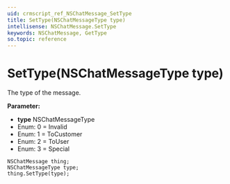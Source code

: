 ```yaml
---
uid: crmscript_ref_NSChatMessage_SetType
title: SetType(NSChatMessageType type)
intellisense: NSChatMessage.SetType
keywords: NSChatMessage, GetType
so.topic: reference
---
```


# SetType(NSChatMessageType type)

The type of the message.

**Parameter:** 
* **type** NSChatMessageType
* Enum: 0 = Invalid 
* Enum: 1 = ToCustomer 
* Enum: 2 = ToUser 
* Enum: 3 = Special 

```crmscript
NSChatMessage thing;
NSChatMessageType type;
thing.SetType(type);
```


